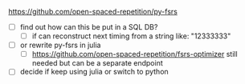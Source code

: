 https://github.com/open-spaced-repetition/py-fsrs
- [ ] find out how can this be put in a SQL DB?
	- [ ] if can reconstruct next timing from a string like: "12333333"
- [ ] or rewrite py-fsrs in julia
  - [ ] https://github.com/open-spaced-repetition/fsrs-optimizer still needed but can be a separate endpoint
- [ ] decide if keep using julia or switch to python